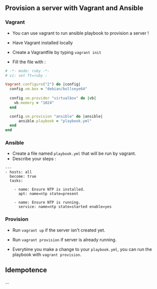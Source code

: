 ## Provision a server with Vagrant and Ansible

### Vagrant
- You can use vagrant to run ansible playbook to provision a server !
- Have Vagrant installed locally
- Create a Vagrantfile by typing `vagrant init`

- Fill the file with :

```ruby
# -*- mode: ruby -*-
# vi: set ft=ruby :

Vagrant.configure("2") do |config|
  config.vm.box = "debian/bullseye64"
  
  config.vm.provider "virtualbox" do |vb|
    vb.memory = "1024"
  end

  config.vm.provision "ansible" do |ansible|
      ansible.playbook = "playbook.yml"
  end
end
```

### Ansible

- Create a file named `playbook.yml` that will be run by vagrant.
- Describe your steps :

```
---
- hosts: all
  become: true
  tasks:

    - name: Ensure NTP is installed.
      apt: name=ntp state=present
    
    - name: Ensure NTP is running.
      service: name=ntp state=started enable=yes
```

### Provision

- Run `vagrant up` if the server isn't created yet.
- Run `vagrant provision` if server is already running.

- Everytime you make a change to your `playbook.yml`, you can run the playbook with `vagrant provision`.

## Idempotence

...